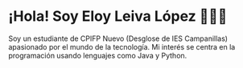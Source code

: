# ¡Hola! Soy Eloy Leiva López 👋👨‍💻

Soy un estudiante de CPIFP Nuevo (Desglose de IES Campanillas) apasionado por el mundo de la tecnología. Mi interés se centra en la programación usando lenguajes como Java y Python.
